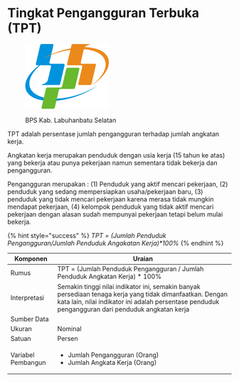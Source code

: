 # Tingkat Pengangguran Terbuka (TPT)

<div align="left">

<figure><img src="../../.gitbook/assets/Lambang_Badan_Pusat_Statistik_(BPS)_Indonesia.svg.png" alt="" width="188"><figcaption><p>BPS Kab. Labuhanbatu Selatan</p></figcaption></figure>

</div>

TPT adalah persentase jumlah pengangguran terhadap jumlah angkatan kerja.&#x20;

Angkatan kerja merupakan penduduk dengan usia kerja (15 tahun ke atas) yang bekerja atau punya pekerjaan namun sementara tidak bekerja dan pengangguran.&#x20;

Pengangguran merupakan : (1) Penduduk yang aktif mencari pekerjaan, (2) penduduk yang sedang mempersiapkan usaha/pekerjaan baru, (3) penduduk yang tidak mencari pekerjaan karena merasa tidak mungkin mendapat pekerjaan, (4) kelompok penduduk yang tidak aktif mencari pekerjaan dengan alasan sudah mempunyai pekerjaan tetapi belum mulai bekerja.



{% hint style="success" %}
_TPT = (Jumlah Penduduk Pengangguran/Jumlah Penduduk Angakatan Kerja)\*100%_
{% endhint %}

| Komponen           | Uraian                                                                                                                                                                                                         |
| ------------------ | -------------------------------------------------------------------------------------------------------------------------------------------------------------------------------------------------------------- |
| Rumus              | TPT = (Jumlah Penduduk Pengangguran / Jumlah Penduduk Angkatan Kerja) \* 100%                                                                                                                                  |
| Interpretasi       | Semakin tinggi nilai indikator ini, semakin banyak persediaan tenaga kerja yang tidak dimanfaatkan. Dengan kata lain, nilai indikator ini adalah persentase penduduk pengangguran dari penduduk angkatan kerja |
| Sumber Data        |                                                                                                                                                                                                                |
| Ukuran             | Nominal                                                                                                                                                                                                        |
| Satuan             | Persen                                                                                                                                                                                                         |
| Variabel Pembangun | <ul><li>Jumlah Pengangguran (Orang)</li><li>Jumlah Angkata Kerja (Orang)</li></ul>                                                                                                                             |
